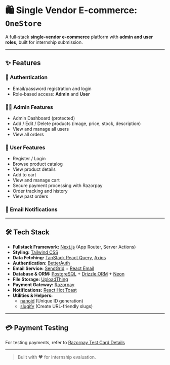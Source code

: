# 🛍️ Single Vendor E-commerce: `OneStore`
A full-stack **single-vendor e-commerce** platform with **admin and user roles**, built for internship submission.

---

## ✨ Features
### 🔐 Authentication
- Email/password registration and login
- Role-based access: **Admin** and **User**
### 👨‍💼 Admin Features
- Admin Dashboard (protected)
- Add / Edit / Delete products (image, price, stock, description)
- View and manage all users
- View all orders
### 🛒 User Features
- Register / Login
- Browse product catalog
- View product details
- Add to cart
- View and manage cart
- Secure payment processing with Razorpay
- Order tracking and history
- View past orders
### 📩 Email Notifications

---

## 🛠️ Tech Stack
- **Fullstack Framework:** [Next.js](https://nextjs.org/) (App Router, Server Actions)
- **Styling:** [Tailwind CSS](https://tailwindcss.com/)
- **Data Fetching:** [TanStack React Query](https://tanstack.com/query/latest), [Axios](https://axios-http.com/)
- **Authentication:** [BetterAuth](https://www.better-auth.com/)
- **Email Service:** [SendGrid](https://sendgrid.com/) + [React Email](https://react.email/)
- **Database & ORM:** [PostgreSQL](https://www.postgresql.org/) + [Drizzle ORM](https://orm.drizzle.team/) + [Neon](https://neon.tech/)
- **File Storage:** [UploadThing](https://uploadthing.com/)
- **Payment Gateway:** [Razorpay](https://razorpay.com/)
- **Notifications:** [React Hot Toast](https://react-hot-toast.com/)
- **Utilities & Helpers:**
  - [nanoid](https://zelark.github.io/nano-id-cc/) (Unique ID generation)
  - [slugify](https://github.com/simov/slugify) (Create URL-friendly slugs)

---

## 💳 Payment Testing
For testing payments, refer to [Razorpay Test Card Details](https://razorpay.com/docs/payments/payments/test-card-details/)

---

> Built with ❤️ for internship evaluation.
